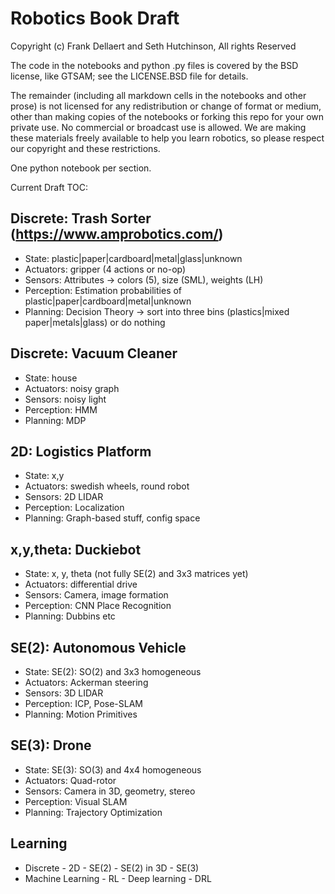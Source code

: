 # Robotics Book Draft

Copyright (c) Frank Dellaert and Seth Hutchinson, All rights Reserved

The code in the notebooks and python .py files is covered by the BSD license, like GTSAM; see the LICENSE.BSD file for details.

The remainder (including all markdown cells in the notebooks and other prose) is not licensed for any redistribution or change of format or medium, other than making copies of the notebooks or forking this repo for your own private use. No commercial or broadcast use is allowed. We are making these materials freely available to help you learn robotics, so please respect our copyright and these restrictions.


One python notebook per section.

Current Draft TOC:

## Discrete: Trash Sorter (https://www.amprobotics.com/)
- State:		plastic|paper|cardboard|metal|glass|unknown
- Actuators: 	gripper (4 actions or no-op)
- Sensors: 	Attributes -> colors (5), size (SML), weights (LH)
- Perception: 	Estimation probabilities of plastic|paper|cardboard|metal|unknown
- Planning: 	Decision Theory -> sort into three bins (plastics|mixed paper|metals|glass) or do nothing


## Discrete: Vacuum Cleaner
- State:		house
- Actuators: 	noisy graph
- Sensors: 	noisy light
- Perception: 	HMM
- Planning: 	MDP

## 2D: Logistics Platform
- State:		x,y
- Actuators: 	swedish wheels, round robot
- Sensors: 	2D LIDAR
- Perception: 	Localization
- Planning: 	Graph-based stuff, config space

## x,y,theta: Duckiebot
- State:		x, y, theta (not fully SE(2) and 3x3 matrices yet)
- Actuators: 	differential drive
- Sensors: 	Camera, image formation
- Perception: 	CNN Place Recognition
- Planning: 	Dubbins etc

## SE(2): Autonomous Vehicle
- State:		SE(2): SO(2) and 3x3 homogeneous
- Actuators: 	Ackerman steering
- Sensors: 	3D LIDAR
- Perception: 	ICP, Pose-SLAM
- Planning: 	Motion Primitives

## SE(3): Drone
- State:		SE(3): SO(3) and 4x4 homogeneous
- Actuators: 	Quad-rotor
- Sensors: 	Camera in 3D, geometry, stereo
- Perception: 	Visual SLAM
- Planning: 	Trajectory Optimization

## Learning
- Discrete - 2D - SE(2) - SE(2) in 3D - SE(3)
- Machine Learning - RL - Deep learning - DRL

